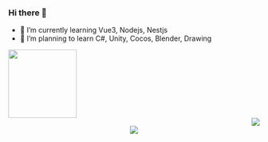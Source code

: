 ### Hi there 👋

- 🌱 I’m currently learning Vue3, Nodejs, Nestjs
- 👯 I’m planning to learn C#, Unity, Cocos, Blender, Drawing
<div align="left"> <img height="137px" src="https://github-readme-stats.vercel.app/api?username=KaiSeiCo&hide_title=true&hide_border=true&show_icons=trueline_height=21&text_color=000&icon_color=000&bg_color=0,ea6161,ffc64d,fffc4d,52fa5a&theme=graywhite" /> </div>
<div align="right"> <img src="https://github-readme-stats.vercel.app/api/top-langs/?username=KaiSeiCo&hide_title=true&hide_border=true&layout=compact&langs_count=6&text_color=000&icon_color=fff&bg_color=0,52fa5a,4dfcff,c64dff&theme=graywhite" /> </div>
<div align="center"> <img src="https://metrics.lecoq.io/KaiSeiCo?template=classic&config.timezone=Asia%2FShanghai"> </div>
